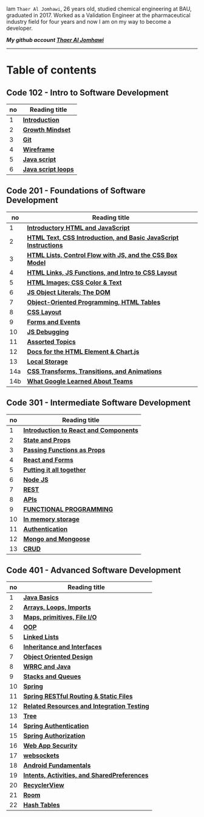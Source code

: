 Iam `Thaer Al Jomhawi`, 26 years old, studied chemical engineering at BAU, graduated in 2017. Worked as a Validation Engineer at the pharmaceutical industry field for four years and now I am on my way to become a developer.

**_My github account [Thaer Al Jomhawi](https://github.com/ThaerJomhawi)_**

---

# Table of contents

## **Code 102 - Intro to Software Development**

| no  | Reading title                            |
| --- | ---------------------------------------- |
| 1   | **[Introduction](./README.md)**          |
| 2   | **[Growth Mindset](./Growthmindset.md)** |
| 3   | **[Git](./Read02)**                      |
| 4   | **[ Wireframe](./Read03)**               |
| 5   | **[ Java script](./Read04)**             |
| 6   | **[ Java script loops](./Read05)**       |



## **Code 201 - Foundations of Software Development**

| no  | Reading title                                                                      |
| --- | ---------------------------------------------------------------------------------- |
| 1   | **[Introductory HTML and JavaScript](./class01.md)**                               |
| 2   | **[HTML Text, CSS Introduction, and Basic JavaScript Instructions](./class02.md)** |
| 3   | **[HTML Lists, Control Flow with JS, and the CSS Box Model](./class03.md)**        |
| 4   | **[HTML Links, JS Functions, and Intro to CSS Layout](./class04.md)**              |
| 5   | **[HTML Images; CSS Color & Text](./class05.md)**                                  |
| 6   | **[JS Object Literals; The DOM](./class06.md)**                                    |
| 7   | **[Object-Oriented Programming, HTML Tables](./class07.md)**                       |
| 8   | **[CSS Layout](./class08.md)**                                                     |
| 9   | **[Forms and Events](./class09.md)**                                               |
| 10  | **[JS Debugging](./class10.md)**                                                   |
| 11  | **[Assorted Topics](./class11.md)**                                                |
| 12  | **[Docs for the HTML Element & Chart.js](./class12.md)**                           |
| 13  | **[ Local Storage](./class13.md)**                                                 |
| 14a | **[ CSS Transforms, Transitions, and Animations](./class14a.md)**                  |
| 14b | **[ What Google Learned About Teams](./class14b.md)**                              |



## **Code 301 - Intermediate Software Development**

| no  | Reading title                                                    |
| --- | ---------------------------------------------------------------- |
| 1   | **[Introduction to React and Components](./code301/class01.md)** |
| 2   | **[State and Props](./code301/class02.md)**                      |
| 3   | **[Passing Functions as Props](./code301/class03.md)**           |
| 4   | **[React and Forms](./code301/class04.md)**                      |
| 5   | **[Putting it all together](./code301/class05.md)**              |
| 6   | **[Node JS](./code301/class06.md)**                              |
| 7   | **[REST](./code301/class07.md)**                                 |
| 8   | **[APIs](./code301/class08.md)**                                 |
| 9   | **[FUNCTIONAL PROGRAMMING](./code301/class09.md)**               |
| 10  | **[In memory storage](./code301/class10.md)**                    |
| 11  | **[Authentication](./code301/class11.md)**                       |
| 12  | **[Mongo and Mongoose](./code301/class12.md)**                   |
| 13  | **[CRUD](./code301/class13.md)**                                 |



## **Code 401 - Advanced Software Development**

| no  | Reading title                                                           |
| --- | ----------------------------------------------------------------------- |
| 1   | **[Java Basics](./code401/class01.md)**                                 |
| 2   | **[Arrays, Loops, Imports](./code401/class02.md)**                      |
| 3   | **[Maps, primitives, File I/O](./code401/class03.md)**                  |
| 4   | **[OOP](./code401/class04.md)**                                         |
| 5   | **[Linked Lists](./code401/class05.md)**                                |
| 6   | **[Inheritance and Interfaces](./code401/class06.md)**                  |
| 7   | **[Object Oriented Design](./code401/class08.md)**                      |
| 8   | **[WRRC and Java](./code401/class09.md)**                               |
| 9   | **[Stacks and Queues](./code401/class10.md)**                           |
| 10  | **[Spring](./code401/class11.md)**                                      |
| 11  | **[Spring RESTful Routing & Static Files](./code401/class12.md)**       |
| 12  | **[Related Resources and Integration Testing](./code401/class13.md)**   |
| 13  | **[Tree](./code401/class14.md)**                                        |
| 14  | **[Spring Authentication](./code401/class15.md)**                       |
| 15  | **[Spring Authorization](./code401/class17.md)**                        |
| 16  | **[Web App Security](./code401/class18.md)**                            |
| 17  | **[websockets](./code401/class19.md)**                                  |
| 18  | **[Android Fundamentals](./code401/class20.md)**                        |
| 19  | **[ Intents, Activities, and SharedPreferences](./code401/class21.md)** |
| 20  | **[ RecyclerView](./code401/class22.md)**                               |
| 21  | **[ Room](./code401/class23.md)**                                       |
| 22  | **[ Hash Tables](./code401/class24.md)**                                |

